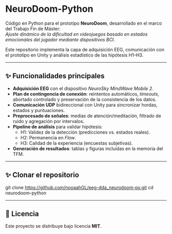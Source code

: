 # NeuroDoom-Python

Código en Python para el prototipo **NeuroDoom**, desarrollado en el marco del Trabajo Fin de Máster:  
*Ajuste dinámico de la dificultad en videojuegos basado en estados emocionales del jugador mediante dispositivos BCI*.

Este repositorio implementa la capa de adquisición EEG, comunicación con el prototipo en Unity y análisis estadístico de las hipótesis H1–H3.  

---

## ✨ Funcionalidades principales

- **Adquisición EEG** con el dispositivo *NeuroSky MindWave Mobile 2*.  
- **Plan de contingencia de conexión**: reintentos automáticos, *timeouts*, abortado controlado y preservación de la consistencia de los datos.  
- **Comunicación UDP** bidireccional con Unity para sincronizar hordas, estados y puntuaciones.  
- **Preprocesado de señales**: medias de atención/meditación, filtrado de ruido y agregación por intervalos.  
- **Pipeline de análisis** para validar hipótesis:
  - H1: Validez de la detección (predicciones vs. estados reales).  
  - H2: Permanencia en *Flow*.  
  - H3: Calidad de la experiencia (encuestas subjetivas).  
- **Generación de resultados**: tablas y figuras incluidas en la memoria del TFM.

---

## ✨ Clonar el repositorio
git clone https://github.com/nooaahGL/eeg-dda_neurodoom-py.git
cd neurodoom-python

---

## 📜 Licencia
Este proyecto se distribuye bajo licencia **MIT**.
